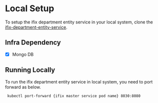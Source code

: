 # Local Setup

To setup the ifix department entity service in your local system, clone the [ifix-department-entity-service](https://github.com/egovernments/iFix-Dev/tree/develop/domain-services/ifix-department-entity-service).


## Infra Dependency

- [x] Mongo DB
  
  
## Running Locally

To run the ifix department entity service in local system, you need to port forward as below.

```bash
 kubectl port-forward {ifix master service pod name} 8030:8080
```
